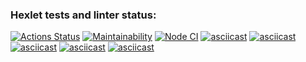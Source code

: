 ### Hexlet tests and linter status:
[![Actions Status](https://github.com/LilyaGlazk/frontend-project-lvl1/workflows/hexlet-check/badge.svg)](https://github.com/LilyaGlazk/frontend-project-lvl1/actions)
[![Maintainability](https://api.codeclimate.com/v1/badges/a99a88d28ad37a79dbf6/maintainability)](https://codeclimate.com/github/codeclimate/codeclimate/maintainability)
[![Node CI](https://github.com/LilyaGlazk/frontend-project-lvl1/actions/workflows/nodejs.yml/badge.svg)](https://github.com/LilyaGlazk/frontend-project-lvl1/actions/workflows/nodejs.yml)
[![asciicast](https://asciinema.org/a/wZOOTf26vucDp09HHXOeROlhG.svg)](https://asciinema.org/a/wZOOTf26vucDp09HHXOeROlhG)
[![asciicast](https://asciinema.org/a/oBf4nUoBgi5brRptHQ2TKrILf.svg)](https://asciinema.org/a/oBf4nUoBgi5brRptHQ2TKrILf)
[![asciicast](https://asciinema.org/a/0UBypWNzNJjJzmGo8rSkp7V5O.svg)](https://asciinema.org/a/0UBypWNzNJjJzmGo8rSkp7V5O)
[![asciicast](https://asciinema.org/a/AbWgM1zvoOkrhPsmWQNpHpT4g.svg)](https://asciinema.org/a/AbWgM1zvoOkrhPsmWQNpHpT4g)
[![asciicast](https://asciinema.org/a/zmeoZ0tbyYZ0gRmNTwmFlMfw4.svg)](https://asciinema.org/a/zmeoZ0tbyYZ0gRmNTwmFlMfw4)